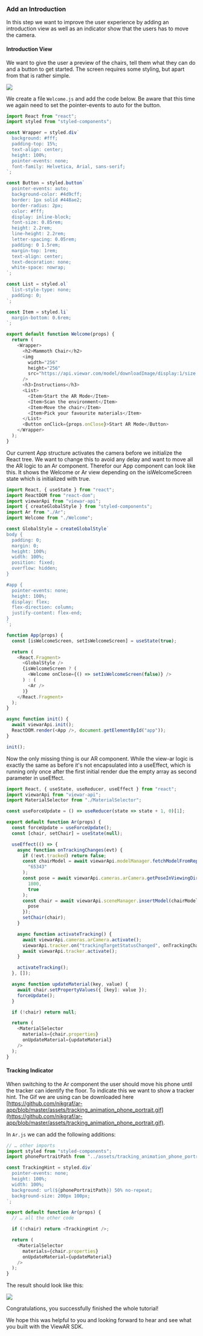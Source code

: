 ### Add an Introduction

In this step we want to improve the user experience by adding an introduction view as well as an indicator show that the users has to move the camera.

#### Introduction View

We want to give the user a preview of the chairs, tell them what they can do and a button to get started. The screen requires some styling, but apart from that is rather simple.

![](https://user-images.githubusercontent.com/223045/49935922-b0f16f00-fed2-11e8-8ec1-5ad9a3b3e290.png)

We create a file `Welcome.js` and add the code below. Be aware that this time we again need to set the pointer-events to auto for the button.

```js
import React from "react";
import styled from "styled-components";

const Wrapper = styled.div`
  background: #fff;
  padding-top: 15%;
  text-align: center;
  height: 100%;
  pointer-events: none;
  font-family: Helvetica, Arial, sans-serif;
`;

const Button = styled.button`
  pointer-events: auto;
  background-color: #4d9cff;
  border: 1px solid #448ae2;
  border-radius: 2px;
  color: #fff;
  display: inline-block;
  font-size: 0.85rem;
  height: 2.2rem;
  line-height: 2.2rem;
  letter-spacing: 0.05rem;
  padding: 0 1.5rem;
  margin-top: 1rem;
  text-align: center;
  text-decoration: none;
  white-space: nowrap;
`;

const List = styled.ol`
  list-style-type: none;
  padding: 0;
`;

const Item = styled.li`
  margin-bottom: 0.6rem;
`;

export default function Welcome(props) {
  return (
    <Wrapper>
      <h2>Mammoth Chair</h2>
      <img
        width="256"
        height="256"
        src="https://api.viewar.com/model/downloadImage/display:1/size:large/id:65343"
      />
      <h3>Instructions</h3>
      <List>
        <Item>Start the AR Mode</Item>
        <Item>Scan the environment</Item>
        <Item>Move the chair</Item>
        <Item>Pick your favourite materials</Item>
      </List>
      <Button onClick={props.onClose}>Start AR Mode</Button>
    </Wrapper>
  );
}
```

Our current App structure activates the camera before we initialize the React tree. We want to change this to avoid any delay and want to move all the AR logic to an Ar component. Therefor our App component can look like this. It shows the Welcome or Ar view depending on the isWelcomeScreen state which is initialized with true.

```js
import React, { useState } from "react";
import ReactDOM from "react-dom";
import viewarApi from "viewar-api";
import { createGlobalStyle } from "styled-components";
import Ar from "./Ar";
import Welcome from "./Welcome";

const GlobalStyle = createGlobalStyle`
body {
  padding: 0;
  margin: 0;
  height: 100%;
  width: 100%;
  position: fixed;
  overflow: hidden;
}

#app {
  pointer-events: none;
  height: 100%;
  display: flex;
  flex-direction: column;
  justify-content: flex-end;
}
`;

function App(props) {
  const [isWelcomeScreen, setIsWelcomeScreen] = useState(true);

  return (
    <React.Fragment>
      <GlobalStyle />
      {isWelcomeScreen ? (
        <Welcome onClose={() => setIsWelcomeScreen(false)} />
      ) : (
        <Ar />
      )}
    </React.Fragment>
  );
}

async function init() {
  await viewarApi.init();
  ReactDOM.render(<App />, document.getElementById("app"));
}

init();
```

Now the only missing thing is our AR component. While the view-ar logic is exactly the same as before it's not encapsulated into a useEffect, which is running only once after the first initial render due the empty array as second parameter in useEffect.

```js
import React, { useState, useReducer, useEffect } from "react";
import viewarApi from "viewar-api";
import MaterialSelector from "./MaterialSelector";

const useForceUpdate = () => useReducer(state => state + 1, 0)[1];

export default function Ar(props) {
  const forceUpdate = useForceUpdate();
  const [chair, setChair] = useState(null);

  useEffect(() => {
    async function onTrackingChanges(evt) {
      if (!evt.tracked) return false;
      const chairModel = await viewarApi.modelManager.fetchModelFromRepository(
        "65343"
      );
      const pose = await viewarApi.cameras.arCamera.getPoseInViewingDirection(
        1800,
        true
      );
      const chair = await viewarApi.sceneManager.insertModel(chairModel, {
        pose
      });
      setChair(chair);
    }

    async function activateTracking() {
      await viewarApi.cameras.arCamera.activate();
      viewarApi.tracker.on("trackingTargetStatusChanged", onTrackingChanges);
      await viewarApi.tracker.activate();
    }

    activateTracking();
  }, []);

  async function updateMaterial(key, value) {
    await chair.setPropertyValues({ [key]: value });
    forceUpdate();
  }

  if (!chair) return null;

  return (
    <MaterialSelector
      materials={chair.properties}
      onUpdateMaterial={updateMaterial}
    />
  );
}
```

#### Tracking Indicator

When switching to the Ar component the user should move his phone until the tracker can identify the floor. To indicate this we want to show a tracker hint. The Gif we are using can be downloaded here [https://github.com/nikgraf/ar-app/blob/master/assets/tracking_animation_phone_portrait.gif](https://github.com/nikgraf/ar-app/blob/master/assets/tracking_animation_phone_portrait.gif).

In `Ar.js` we can add the following additions:

```js
// … other imports
import styled from "styled-components";
import phonePortraitPath from "../assets/tracking_animation_phone_portrait.gif";

const TrackingHint = styled.div`
  pointer-events: none;
  height: 100%;
  width: 100%;
  background: url(${phonePortraitPath}) 50% no-repeat;
  background-size: 200px 100px;
`;

export default function Ar(props) {
  // … all the other code

  if (!chair) return <TrackingHint />;

  return (
    <MaterialSelector
      materials={chair.properties}
      onUpdateMaterial={updateMaterial}
    />
  );
}
```

The result should look like this:

![](https://user-images.githubusercontent.com/223045/49935956-c797c600-fed2-11e8-8517-cbed97cff07e.gif)

Congratulations, you successfully finished the whole tutorial!

We hope this was helpful to you and looking forward to hear and see what you built with the ViewAR SDK.
